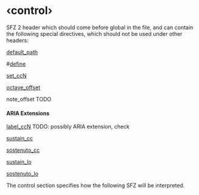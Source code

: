 ---
---
# ‹control›

SFZ 2 header which should come before global in the file, and can contain the
following special directives, which should not be used under other headers:

[default_path](/opcodes/default_path)

#[define](/directives/define)

[set_ccN](/opcodes/set_ccN)

[octave_offset](/opcodes/octave_offset)

note_offset TODO

#### ARIA Extensions

[label_ccN](/opcodes/label_ccN) TODO: possibly ARIA extension, check

[sustain_cc](/opcodes/sustain_cc)

[sostenuto_cc](/opcodes/sostenuto_cc)

[sustain_lo](/opcodes/sustain_lo)

[sostenuto_lo](/opcodes/sostenuto_lo)

The control section specifies how the following SFZ will be interpreted. 
